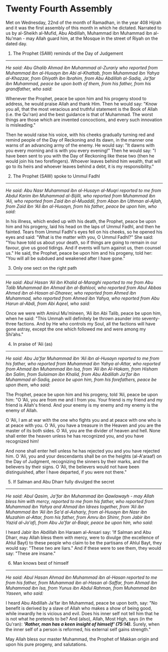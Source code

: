 Twenty Fourth Assembly
======================

Met on Wednesday, 22nd of the month of Ramadhan, in the year 408 Hijrah
and it was the first assembly of this month in which he dictated.
Narrated to us by al-Sheikh al-Mufid, Abu Abdillah, Muhammad ibn
Muhammad ibn al-Nu’man - may Allah guard him, at the Mosque in the
street of Riyah on the dated day.

1. The Prophet (SAW) reminds of the Day of Judgement
----------------------------------------------------

*He said: Abu Ghalib Ahmad ibn Muhammad al-Zurariy who reported from
Muhammad ibn al-Husayn ibn Abi al-Khattab, from Muhammad ibn Yahya
al-Khazzar, from Ghiyath ibn Ibrahim, from Abu Abdillah al-Sadiq, Ja'far
ibn Muhammad, peace be upon both of them, from his father, from his
grandfather, who said:*

Whenever the Prophet, peace be upon him and his progeny stood to
address, he would praise Allah and thank Him. Then he would say: "Know
you all, that the most veracious and truthful statement is the Book of
Allah (i.e. the Qu'ran) and the best guidance is that of Muhammad. The
worst things are those which are invented concoctions, and every such
innovation is misleading."

Then he would raise his voice, with his cheeks gradually turning red and
remind people of the Day of Reckoning and its dawn, in the manner one
warns of an advancing army of the enemy. He would say: "It dawns with
you every morning and is with you every evening!" Then he would say: "I
have been sent to you with the Day of Reckoning like these two (then he
would join his two forefingers). Whoever leaves behind him wealth, that
will go to its heirs and whoever leaves behind a debt, it is my
responsibility."

2. The Prophet (SAW) spoke to Ummul Fadhl
-----------------------------------------

*He said: Abu Nasr Muhammad ibn al-Husayn al-Muqri reported to me from
Abdul Karim ibn Muhammad al-Bijilli, who reported from Muhammad ibn
‘Ali, who reported from Zaid ibn al-Muaddil, from Aban ibn Uthman
al-Ajlah, from Zaid ibn ‘Ali ibn al-Husayn, from his father, peace be
upon him, who said:*

In his illness, which ended up with his death, the Prophet, peace be
upon him and his progeny, laid his head on the laps of Ummul Fadhl, and
then he fainted. Tears from Ummul Fadhl's eyes fell on his cheeks, so he
opened his eyes and said: "What is the matter with you, O Ummul Fadhl?"
She said: "You have told us about your death, so if things are going to
remain in our favour, give us good tidings. And if events will turn
against us, then counsel us." He said, the Prophet, peace be upon him
and his progeny, told her: "You will all be subdued and weakened after I
have gone."

3. Only one sect on the right path
----------------------------------

*He said: Abul Hasan ‘Ali ibn Khalid al-Maraghi reported to me from Abu
Talib Muhammad ibn Ahmad ibn al-Bahlool, who reported from Abul Abbas
Ahmed ibn al-Hasan al-Dhareer, who reported from Ahmed ibn Muhammad, who
reported from Ahmed ibn Yahya, who reported from Abu Harun al-Abdi, from
Abi Aqeel, who said:*

Once we were with Amirul Mu’mineen, ‘Ali ibn Abi Talib, peace be upon
him, when he said: "This Ummah will definitely be thrown asunder into
seventy-three factions. And by He who controls my Soul, all the factions
will have gone astray, except the one which followed me and were among
my Shi’ahs."

4. In praise of ‘Ali (as)
-------------------------

*He said: Abu Ja'far Muhammad ibn ‘Ali ibn al-Husayn reported to me from
his father, who reported from Muhammad ibn Yahya al-Attar, who reported
from Ahmad ibn Muhammad ibn Isa, from ‘Ali ibn Al-Hakam, from Hisham ibn
Salim, from Sulaiman ibn Khalid, from Abu Abdillah Ja'far ibn Muhammad
al-Sadiq, peace be upon him, from his forefathers, peace be upon them,
who said:*

The Prophet, peace be upon him and his progeny, told ‘Ali, peace be upon
him: "O ‘Ali, you are from me and I from you. Your friend is my friend
and my friend is Allah's friend. And your enemy is my enemy and my enemy
is the enemy of Allah.

O ‘Ali, I am at war with the one who fights you and at peace with one
who is at peace with you. O ‘Ali, you have a treasure in the Heaven and
you are the master of its both sides. O ‘Ali, you are the divider of
heaven and hell. None shall enter the heaven unless he has recognized
you, and you have recognized him!

And none shall enter hell unless he has rejected you and you have
rejected him. O ‘Ali, you and your descendants shall be on the heights
(al-A'araaf) on the Day of Judgment, recognizing the sinners by their
marks, and the believers by their signs. O ‘Ali, the believers would not
have been distinguished, after I have departed, if you were not there."

5. If Salman and Abu Dharr fully divulged the secret
----------------------------------------------------

*He said: Abul Qasim, Ja'far ibn Muhammad ibn Qawlawayh - may Allah
bless him with mercy, reported to me from his father, who reported from
Muhammad ibn Yahya and Ahmad ibn Idrees together, from ‘Ali ibn Muhammad
ibn ‘Ali ibn Sa'd al-Ashariy, from al-Husayn ibn Nasr ibn Muzahim
al-Attar, from his father, from Amru ibn Shimr, from Jabir ibn Yazid
al-Jo'afi, from Abu Ja'far al-Baqir, peace be upon him, who said:*

I heard Jabir ibn Abdillah ibn Haraam al-Ansari say: 'If Salman and Abu
Dharr, may Allah bless them with mercy, were to divulge (the excellence
of Ahlul Bayt) to these people who claim to be the partisans of Ahlul
Bayt, they would say: "These two are liars." And if these were to see
them, they would say: "These are insane."

6. Man knows best of himself
----------------------------

*He said: Abul Hasan Ahmad ibn Muhammad ibn al-Hasan reported to me from
his father, from Muhammad ibn al-Hasan al-Saffar, from Ahmad ibn
Muhammad ibn Isa, from Yunus ibn Abdul Rahman, from Muhammad ibn Yaseen,
who said:*

I heard Abu Abdillah Ja'far ibn Muhammad, peace be upon both, say: "No
benefit is derived by a slave of Allah who makes a show of being good,
while inwardly he is vicious and evil. Does his inner self not tell him
that he is not what he pretends to be? And (also), Allah, Most High,
says (in the Qu'ran): ***'Rather, man has a keen insight of himself'
(75:14).*** Surely, when the inner self of a person is reformed, his
external self gains strength."

May Allah bless our master Muhammad, the Prophet of Makkan origin and
upon his pure progeny, and salutations.


